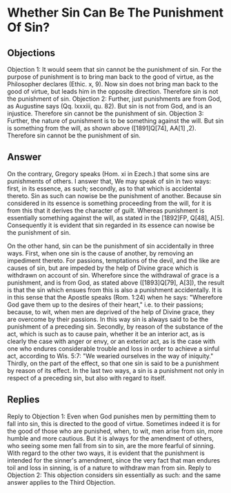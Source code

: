 # Whether Sin Can Be The Punishment Of Sin?
## Objections
Objection 1: It would seem that sin cannot be the punishment of sin. For the purpose of punishment is to bring man back to the good of virtue, as the Philosopher declares (Ethic. x, 9). Now sin does not bring man back to the good of virtue, but leads him in the opposite direction. Therefore sin is not the punishment of sin.
Objection 2: Further, just punishments are from God, as Augustine says (Qq. lxxxiii, qu. 82). But sin is not from God, and is an injustice. Therefore sin cannot be the punishment of sin.
Objection 3: Further, the nature of punishment is to be something against the will. But sin is something from the will, as shown above ([1891]Q[74], AA[1] ,2). Therefore sin cannot be the punishment of sin.
## Answer
On the contrary, Gregory speaks (Hom. xi in Ezech.) that some sins are punishments of others.
I answer that, We may speak of sin in two ways: first, in its essence, as such; secondly, as to that which is accidental thereto. Sin as such can nowise be the punishment of another. Because sin considered in its essence is something proceeding from the will, for it is from this that it derives the character of guilt. Whereas punishment is essentially something against the will, as stated in the [1892]FP, Q[48], A[5]. Consequently it is evident that sin regarded in its essence can nowise be the punishment of sin.

On the other hand, sin can be the punishment of sin accidentally in three ways. First, when one sin is the cause of another, by removing an impediment thereto. For passions, temptations of the devil, and the like are causes of sin, but are impeded by the help of Divine grace which is withdrawn on account of sin. Wherefore since the withdrawal of grace is a punishment, and is from God, as stated above ([1893]Q[79], A[3]), the result is that the sin which ensues from this is also a punishment accidentally. It is in this sense that the Apostle speaks (Rom. 1:24) when he says: "Wherefore God gave them up to the desires of their heart," i.e. to their passions; because, to wit, when men are deprived of the help of Divine grace, they are overcome by their passions. In this way sin is always said to be the punishment of a preceding sin. Secondly, by reason of the substance of the act, which is such as to cause pain, whether it be an interior act, as is clearly the case with anger or envy, or an exterior act, as is the case with one who endures considerable trouble and loss in order to achieve a sinful act, according to Wis. 5:7: "We wearied ourselves in the way of iniquity." Thirdly, on the part of the effect, so that one sin is said to be a punishment by reason of its effect. In the last two ways, a sin is a punishment not only in respect of a preceding sin, but also with regard to itself.
## Replies
Reply to Objection 1: Even when God punishes men by permitting them to fall into sin, this is directed to the good of virtue. Sometimes indeed it is for the good of those who are punished, when, to wit, men arise from sin, more humble and more cautious. But it is always for the amendment of others, who seeing some men fall from sin to sin, are the more fearful of sinning. With regard to the other two ways, it is evident that the punishment is intended for the sinner's amendment, since the very fact that man endures toil and loss in sinning, is of a nature to withdraw man from sin.
Reply to Objection 2: This objection considers sin essentially as such: and the same answer applies to the Third Objection.